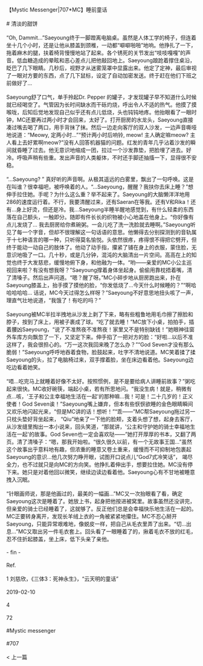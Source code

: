 <br/><br/>【Mystic Messenger|707*MC】睡前童话<br/><br/># 清淡的甜饼<br/><br/>“Oh, Dammit...”Saeyoung终于一脚蹬离电脑桌。虽然是人体工学的椅子，但连着坐十几个小时，还是让他从膝盖到颈椎，一动都“噼噼啪啪”地响。他挣扎了一下，拖着麻木的腿，扶着椅背慢慢地站了起来。各个锈死的关节发出“吱吱嘎嘎”的声音。低血糖造成的晕眩和恶心差点儿把他敲回地上。Saeyoung踉跄着撑住桌沿，眨巴了几下眼睛。几秒后，视野才从迷雾笼罩中显露出来。他定了定神，最后审视了一眼对方要的东西，点了几下鼠标，设定了自动加密发送。终于赶在他们下班之前做好了...<br/><br/>Saeyoung舒了口气，单手拎起Dr. Pepper 的罐子，才发现罐子早不知道什么时候就已经喝空了。气管因为长时间缺水而干砾灼烧，呼出令人不适的热气。他摸了摸喉咙，后知后觉地发现自己似乎还有点儿低烧，头也钝钝地疼。他抬眼看了一眼时钟，MC还要再过两小时才会回来，太好了。打开厨房的水龙头，Saeyoung直接凑过嘴去喝了两口，用手背抹了抹。然后一边走向客厅的双人沙发，一边声音嘶哑地说道：“Meowy, 定两小时...”“预计两小时后响铃, meow! 主人确定嘛meow? 主人看上去好累啊meow?”没有人回答机器猫的问题。红发的青年几乎沾着沙发的瞬间就昏睡了过去。他无意识地缩成一团，拉过一个沙发靠垫，把脸埋了进去。好冷。呼吸声稍有些重。发出声音的人类躯体，不时还手脚还抽搐一下，显得很不安稳。<br/><br/>“...Saeyoung? ” 真好听的声音啊。从极其遥远的白雾里，飘出了一句呼唤。这是在叫谁？很幸福吧，被呼唤着的人。“...Saeyoung，醒醒？我扶你去床上睡？”想伸手拉住她。手呢？为什么这么重？举不起来了。Saeyoung的大脑懒洋洋地用286的速度运行着。不行，我要清醒过来，还有Saeran在等我。还有V和Rika！还有...身上好烫，但还是冷。我...Saeyoung半睡半醒地感觉到，有什么轻柔的东西落在自己额头，一触即分。随即有件长长的织物被小心地盖在他身上。“你好像有点儿发烧了... 我去厨房给你煮碗粥。一会儿吃了洗一洗脸就去睡啊。”Saeyoung听见了每一个字音，但却不很理解这一句话语的意思。他懒得去分别探测到的音轨属于十七种语言的哪一种，只听得莫名愉悦。头依然很疼，疼得恨不得把它劈开，但终于能动一动自己的肢体了。他动了动手指，攥紧了铺在身上的衣服，蒙住脸，无意识地吸了一口。几十秒，或是几分钟，混沌的大脑清出一片空间。高高在上的知觉也终于大发慈悲，缓慢地俯下身，和他融为一体。“哟——亲爱的MC小公主巡视回来啦？有没有想我呀？”Saeyoung撑着身体坐起身。偷偷用靠枕捂着嘴，清了清嗓子。然后出声问道。“嗯？醒了呀。”MC小碎步地从厨房跑出来，扑在Saeyoung膝盖上，抬手摸了摸他的脸，“你发低烧了...今天什么时候睡的？”“啊哈哈哈哈哈... 话说，MC今天过得怎么样呀？”Saeyoung不好意思地扭头咳了一声，理直气壮地说道，“我饿了！有吃的吗？”<br/><br/>Saeyoung被MC半拉半拽地从沙发上剥了下来，略有些粗鲁地用毛巾擦了擦脸和脖子，按到了床上，用被子裹成了球。“吃了就去睡！”MC放下小桌，拍拍手，插着腰凶Saeyoung，“说了不准熬夜不准熬夜！家里又不是特别缺钱！”她眼神往窗外车库方向飘忽了一下，又坚定下来。伸手掐了一把对方的脸：“好啦...以后不准这样了，我会很担心的。“万一这次我回来晚了怎么办？”“God Seven才没有那么脆弱！”Saeyoung呼呼地吞着食物，脸鼓起来，吐字不清地说道。MC笑着揉了揉Saeyoung的头，拉了电脑椅过来，双手撑着脸，坐在床边看着他。Saeyoung边吃边看着她笑。<br/><br/>“唔...吃完马上就睡着好像不太好。按照惯例，是不是要给病人讲睡前故事？”粥吃起来很快。MC收好碗筷，端起小桌，若有所思地问。“我没生病！就是，稍微有点...咳，'王子和公主幸福地生活在一起'的那种嘛...我！可是！二十几岁的！正义使者！God Seven诶！”Saeyoung嘴上嫌弃，但本有些恹恹欲睡的金色眼睛瞬间又欢乐地闪起光来，“但是MC讲的话！想听！”“乖——”MC帮Saeyoung拖过另一只枕头垫好背坐起来， “Qiu”地亲了一下他的脸颊，支着头想了想，起身去客厅，从沙发缝里掏出一本小说来，回头笑道，“那就讲，'公主和守护她的骑士幸福地生活在一起'的故事。God Seven也一定会喜欢哒——”她打开厚厚的书本，又翻了两页。清了清嗓子：“嗯，那我开始啦。“很久很久以前，有一个无故事王国...”虽然这个故事出乎意料地有趣，但浓重的睡意又卷土重来，缓慢而不可抑制地包裹起Saeyoung的意识...他几次努力睁开眼，试图开口说点儿“God7式冷笑话”， 竭尽全力，也不过就只是向MC的方向笑。他挣扎着伸出手，想要拉住她。MC没有停下来。她只是对着他回以微笑，继续边读边看着他。Saeyoung心有不甘地被睡意拽入沉眠。<br/><br/>“针眼画师说，那是他画过的，最美的一幅画...”MC又一次抬眼看了看，确定Saeyoung这次是睡着了。她放上书，起身把他按进被窝里。故事虽然还没讲完，但亲爱的骑士已经睡着了，这就够了。反正他们总是会幸福快乐地生活在一起的。MC正要转身离开，发现长羊绒上衣的一角被紧紧地攥住。MC不忍心掰开Saeyoung，只能异常艰难地，像蜕皮一样，把自己从毛衣里弄了出来。“切...出息...”MC又取出另一件毛衣套上。回头看了一眼睡着了的，揪着毛衣不放的红毛，忍不住折起膝盖，坐上床，低下头亲了亲他。<br/><br/>- fin -<br/><br/>Ref.<br/><br/>1 刘慈欣，《三体3：死神永生》，“云天明的童话”<br/><br/>2019-02-10<br/><br/>4<br/><br/>72<br/><br/>#Mystic messenger<br/><br/>#707<br/><br/>< 上一篇<br/><br/>